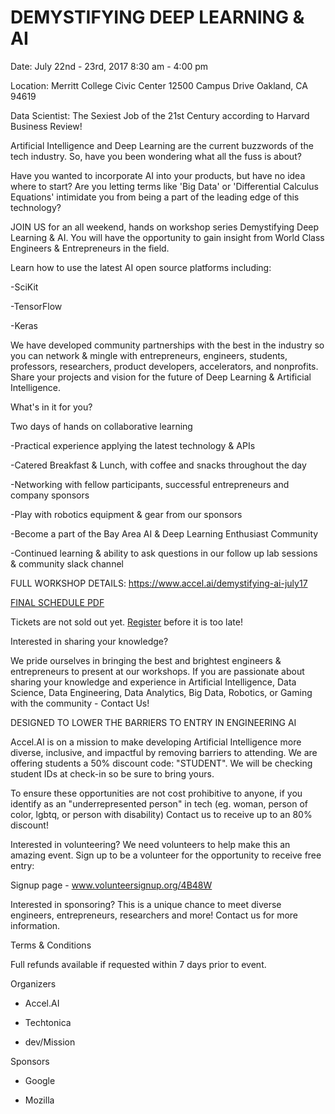 # DEMYSTIFYING DEEP LEARNING & AI

Date: July 22nd - 23rd, 2017 8:30 am - 4:00 pm

Location:
Merritt College Civic Center
12500 Campus Drive
Oakland, CA 94619


Data Scientist: The Sexiest Job of the 21st Century according to Harvard Business Review!

Artificial Intelligence and Deep Learning are the current buzzwords of the tech industry. So, have you been wondering what all the fuss is about?

Have you wanted to incorporate AI into your products, but have no idea where to start? Are you letting terms like 'Big Data' or 'Differential Calculus Equations' intimidate you from being a part of the leading edge of this technology?


JOIN US for an all weekend, hands on workshop series Demystifying Deep Learning & AI. You will have the opportunity to gain insight from World Class Engineers & Entrepreneurs in the field.

Learn how to use the latest AI open source platforms including:

-SciKit

-TensorFlow

-Keras



We have developed community partnerships with the best in the industry so you can network & mingle with entrepreneurs, engineers, students, professors, researchers, product developers, accelerators, and nonprofits. Share your projects and vision for the future of Deep Learning & Artificial Intelligence.


What's in it for you?

Two days of hands on collaborative learning

-Practical experience applying the latest technology & APIs

-Catered Breakfast & Lunch, with coffee and snacks throughout the day

-Networking with fellow participants, successful entrepreneurs and company sponsors

-Play with robotics equipment & gear from our sponsors

-Become a part of the Bay Area AI & Deep Learning Enthusiast Community

-Continued learning & ability to ask questions in our follow up lab sessions & community slack channel

FULL WORKSHOP DETAILS: https://www.accel.ai/demystifying-ai-july17

[FINAL SCHEDULE PDF](/jul17/DDL-halfFoldBrochure-0717-final.pdf)


Tickets are not sold out yet. [Register](https://www.eventbrite.com/e/demystifying-deep-learning-ai-tickets-34351888423) before it is too late!

Interested in sharing your knowledge?

We pride ourselves in bringing the best and brightest engineers & entrepreneurs to present at our workshops. If you are passionate about sharing your knowledge and experience in Artificial Intelligence, Data Science, Data Engineering, Data Analytics, Big Data, Robotics, or Gaming with the community - Contact Us!



DESIGNED TO LOWER THE BARRIERS TO ENTRY IN ENGINEERING AI

Accel.AI is on a mission to make developing Artificial Intelligence more diverse, inclusive, and impactful by removing barriers to attending. We are offering students a 50% discount code: "STUDENT". We will be checking student IDs at check-in so be sure to bring yours.

To ensure these opportunities are not cost prohibitive to anyone, if you identify as an "underrepresented person" in tech (eg. woman, person of color, lgbtq, or person with disability) Contact us to receive up to an 80% discount!


Interested in volunteering?
We need volunteers to help make this an amazing event. Sign up to be a volunteer for the opportunity to receive free entry: 

Signup page - www.volunteersignup.org/4B48W


Interested in sponsoring?
This is a unique chance to meet diverse engineers, entrepreneurs, researchers and more! Contact us for more information.

Terms & Conditions

Full refunds available if requested within 7 days prior to event.

Organizers

- Accel.AI

- Techtonica

- dev/Mission

Sponsors

- Google

- Mozilla

